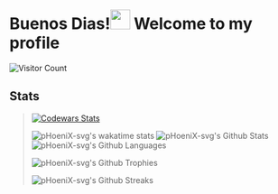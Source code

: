 # Buenos Dias!<img src="https://media.giphy.com/media/hvRJCLFzcasrR4ia7z/giphy.gif" width="35"> Welcome to my profile

![Visitor Count](https://profile-counter.glitch.me/pHoeniX-svg/count.svg)

## Stats

<!--START_SECTION:waka-->

<!--END_SECTION:waka-->

> [![Codewars Stats](https://www.codewars.com/users/pHoeniX-svg/badges/large)](https://www.codewars.com/users/pHoeniX-svg)
>
> ![pHoeniX-svg's wakatime stats](https://github-readme-stats.vercel.app/api/wakatime?username=pHoeniX_svg&text_color=586069&layout=compact&hide_border=true&title_color=0366d6&count_private=true&include_all_commits=true&theme=tokyonight&show_icons=true) 
> ![pHoeniX-svg's Github Stats](https://github-readme-stats.vercel.app/api?username=pHoeniX-svg&hide=prs&text_color=586069&layout=compact&hide_border=true&show_icons=true&theme=tokyonight)
![pHoeniX-svg's Github Languages](https://github-readme-stats.vercel.app/api/top-langs/?username=pHoeniX-svg&text_color=586069&layout=compact&hide_border=true&title_color=0366d6&count_private=true&include_all_commits=true&theme=tokyonight&show_icons=true)
>
> ![pHoeniX-svg's Github Trophies](https://github-profile-trophy.vercel.app/?username=pHoeniX-svg&theme=onedark&margin-w=15&margin-w=15&margin-h=15&no-bg=true&no-frame=true&row=2)
>
> ![pHoeniX-svg's Github Streaks](https://github-readme-streak-stats.herokuapp.com/?user=phoenix-svg&text_color=586069&layout=compact&hide_border=true&title_color=0366d6&count_private=true&include_all_commits=true&theme=tokyonight&show_icons=true)
